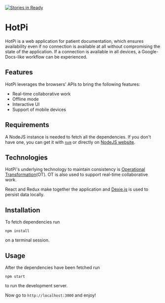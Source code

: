 [![Stories in Ready](https://badge.waffle.io/hotpi/frontend.png?label=ready&title=Ready)](https://waffle.io/hotpi/frontend)
# HotPi
HotPi is a web application for patient documentation, which ensures availability even if no connection is available at all without compromising the state of the application. If a connection is available in all devices, a Google-Docs-like workflow can be experienced. 



## Features
HotPi leverages the browsers' APIs to bring the following features:

- Real-time collaborative work
- Offline mode
- Interactive UI
- Support of mobile devices

## Requirements
A NodeJS instance is needed to fetch all the dependencies. If you don't have one, you can get it with [`nvm`](https://github.com/creationix/nvm) or directly on [NodeJS website](https://nodejs.org/en/). 

## Technologies
HotPi's underlying technology to maintain consistency is [Operational Transformation](https://en.wikipedia.org/wiki/Operational_transformation)(OT). OT is also used to support real-time collaborative work.

React and Redux make together the application and [Dexie.js](https://github.com/dfahlander/Dexie.js) is used to persist data locally.


## Installation

To fetch dependencies run
```
npm install 
```
on a terminal session.

## Usage
After the dependencies have been fetched run 
```
npm start
```
to run the development server.

Now go to `http://localhost:3000` and enjoy!
